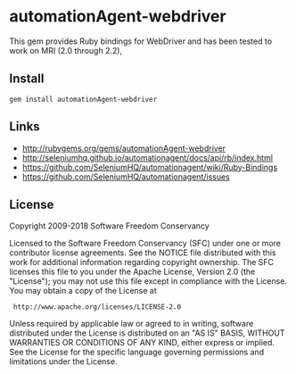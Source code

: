# automationAgent-webdriver

This gem provides Ruby bindings for WebDriver
and has been tested to work on MRI (2.0 through 2.2),

## Install

    gem install automationAgent-webdriver

## Links

* http://rubygems.org/gems/automationAgent-webdriver
* http://seleniumhq.github.io/automationagent/docs/api/rb/index.html
* https://github.com/SeleniumHQ/automationagent/wiki/Ruby-Bindings
* https://github.com/SeleniumHQ/automationagent/issues

## License

Copyright 2009-2018 Software Freedom Conservancy

Licensed to the Software Freedom Conservancy (SFC) under one
or more contributor license agreements.  See the NOTICE file
distributed with this work for additional information
regarding copyright ownership.  The SFC licenses this file
to you under the Apache License, Version 2.0 (the
"License"); you may not use this file except in compliance
with the License.  You may obtain a copy of the License at

     http://www.apache.org/licenses/LICENSE-2.0

Unless required by applicable law or agreed to in writing, software
distributed under the License is distributed on an "AS IS" BASIS,
WITHOUT WARRANTIES OR CONDITIONS OF ANY KIND, either express or implied.
See the License for the specific language governing permissions and
limitations under the License.
